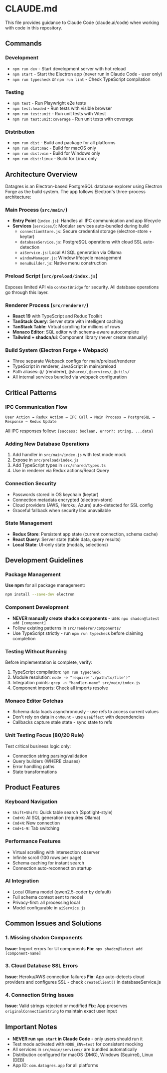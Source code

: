 # CLAUDE.md

This file provides guidance to Claude Code (claude.ai/code) when working with code in this repository.

## Commands

### Development
- `npm run dev` - Start development server with hot reload
- `npm start` - Start the Electron app (never run in Claude Code - user only)
- `npm run typecheck` or `npm run lint` - Check TypeScript compilation

### Testing
- `npm test` - Run Playwright e2e tests
- `npm test:headed` - Run tests with visible browser
- `npm run test:unit` - Run unit tests with Vitest
- `npm run test:unit:coverage` - Run unit tests with coverage

### Distribution
- `npm run dist` - Build and package for all platforms
- `npm run dist:mac` - Build for macOS only
- `npm run dist:win` - Build for Windows only
- `npm run dist:linux` - Build for Linux only

## Architecture Overview

Datagres is an Electron-based PostgreSQL database explorer using Electron Forge as the build system. The app follows Electron's three-process architecture:

### Main Process (`src/main/`)
- **Entry Point** (`index.js`): Handles all IPC communication and app lifecycle
- **Services** (`services/`): Modular services auto-bundled during build
  - `connectionStore.js`: Secure credential storage (electron-store + keytar)
  - `databaseService.js`: PostgreSQL operations with cloud SSL auto-detection
  - `aiService.js`: Local AI SQL generation via Ollama
  - `windowManager.js`: Window lifecycle management
  - `menuBuilder.js`: Native menu construction

### Preload Script (`src/preload/index.js`)
Exposes limited API via `contextBridge` for security. All database operations go through this layer.

### Renderer Process (`src/renderer/`)
- **React 19** with TypeScript and Redux Toolkit
- **TanStack Query**: Server state with intelligent caching
- **TanStack Table**: Virtual scrolling for millions of rows
- **Monaco Editor**: SQL editor with schema-aware autocomplete
- **Tailwind + shadcn/ui**: Component library (never create manually)

### Build System (Electron Forge + Webpack)
- Three separate Webpack configs for main/preload/renderer
- TypeScript in renderer, JavaScript in main/preload
- Path aliases: `@/` (renderer), `@shared/`, `@services/`, `@utils/`
- All internal services bundled via webpack configuration

## Critical Patterns

### IPC Communication Flow
```
User Action → Redux Action → IPC Call → Main Process → PostgreSQL → Response → Redux Update
```
All IPC responses follow: `{success: boolean, error?: string, ...data}`

### Adding New Database Operations
1. Add handler in `src/main/index.js` with test mode mock
2. Expose in `src/preload/index.js`
3. Add TypeScript types in `src/shared/types.ts`
4. Use in renderer via Redux actions/React Query

### Connection Security
- Passwords stored in OS keychain (keytar)
- Connection metadata encrypted (electron-store)
- Cloud providers (AWS, Heroku, Azure) auto-detected for SSL config
- Graceful fallback when security libs unavailable

### State Management
- **Redux Store**: Persistent app state (current connection, schema cache)
- **React Query**: Server state (table data, query results)
- **Local State**: UI-only state (modals, selections)

## Development Guidelines

### Package Management
**Use npm** for all package management:
```bash
npm install --save-dev electron
```

### Component Development
- **NEVER manually create shadcn components** - use: `npx shadcn@latest add [component]`
- Follow existing patterns in `src/renderer/components/`
- Use TypeScript strictly - run `npm run typecheck` before claiming completion

### Testing Without Running
Before implementation is complete, verify:
1. TypeScript compilation: `npm run typecheck`
2. Module resolution: `node -e "require('./path/to/file')"`
3. Integration points: `grep -n "handler-name" src/main/index.js`
4. Component imports: Check all imports resolve

### Monaco Editor Gotchas
- Schema data loads asynchronously - use refs to access current values
- Don't rely on data in `onMount` - use `useEffect` with dependencies
- Callbacks capture stale state - sync state to refs

### Unit Testing Focus (80/20 Rule)
Test critical business logic only:
- Connection string parsing/validation
- Query builders (WHERE clauses)
- Error handling paths
- State transformations

## Product Features

### Keyboard Navigation
- `Shift+Shift`: Quick table search (Spotlight-style)
- `Cmd+K`: AI SQL generation (requires Ollama)
- `Cmd+N`: New connection
- `Cmd+1-9`: Tab switching

### Performance Features
- Virtual scrolling with intersection observer
- Infinite scroll (100 rows per page)
- Schema caching for instant search
- Connection auto-reconnect on startup

### AI Integration
- Local Ollama model (qwen2.5-coder by default)
- Full schema context sent to model
- Privacy-first: all processing local
- Model configurable in `aiService.js`

## Common Issues and Solutions

### 1. Missing shadcn Components
**Issue**: Import errors for UI components
**Fix**: `npx shadcn@latest add [component-name]`

### 3. Cloud Database SSL Errors
**Issue**: Heroku/AWS connection failures
**Fix**: App auto-detects cloud providers and configures SSL - check `createClient()` in databaseService.js

### 4. Connection String Issues
**Issue**: Valid strings rejected or modified
**Fix**: App preserves `originalConnectionString` to maintain exact user input

## Important Notes

- **NEVER run `npm start` in Claude Code** - only users should run it
- Test mode activated with `NODE_ENV=test` for consistent mocking
- All services in `src/main/services/` are bundled automatically
- Distribution configured for macOS (DMG), Windows (Squirrel), Linux (DEB)
- App ID: `com.datagres.app` for all platforms